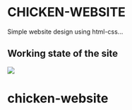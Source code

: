 <h1>CHICKEN-WEBSITE</h1>


Simple website design using html-css...




<h2> Working state of the site </h2>

![](ekran.gif)
# chicken-website
